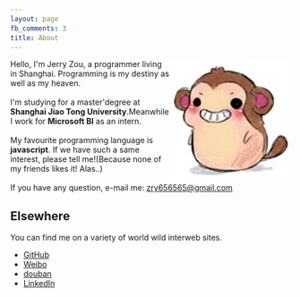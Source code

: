 ```yaml
---
layout: page
fb_comments: 3
title: About
---
```


<img src="/res/images/monkey.jpg" width="220" height="220" align="right">

Hello, I'm Jerry Zou, a programmer living in Shanghai. Programming is my destiny as well as my heaven.<br/><br/>
I'm studying for a master'degree at **Shanghai Jiao Tong University**.Meanwhile I work for **Microsoft BI** as an intern.<br/><br/>
My favourite programming language is **javascript**. If we have such a same interest, please tell me!(Because none of my friends likes it! Alas..) <br/><br/>
If you have any question, e-mail me: [zry656565@gmail.com](mailto:zry656565@gmail.com)<br/>


## Elsewhere

You can find me on a variety of world wild interweb sites.

- [GitHub](https://github.com/zry656565)
- [Weibo](http://weibo.com/u/1943775181)
- [douban](http://www.douban.com/people/jerry_zou/)
- [LinkedIn](http://www.linkedin.com/profile/view?id=289040657)
